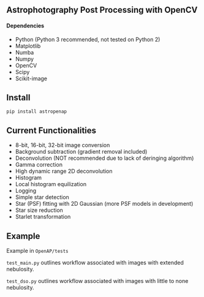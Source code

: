 ## Astrophotography Post Processing with OpenCV
#### Dependencies
* Python (Python 3 recommended, not tested on Python 2)
* Matplotlib
* Numba
* Numpy
* OpenCV
* Scipy
* Scikit-image


## Install
```pip install astropenap```

## Current Functionalities
* 8-bit, 16-bit, 32-bit image conversion
* Background subtraction (gradient removal included)
* Deconvolution (NOT recommended due to lack of deringing algorithm)
* Gamma correction
* High dynamic range 2D deconvolution
* Histogram
* Local histogram equilization
* Logging
* Simple star detection
* Star (PSF) fitting with 2D Gaussian (more PSF models in development)
* Star size reduction
* Starlet transformation

## Example
Example in ```OpenAP/tests```

```test_main.py``` outlines workflow associated with images with extended nebulosity.

```test_dso.py``` outlines workflow associated with images with little to none nebulosity.
